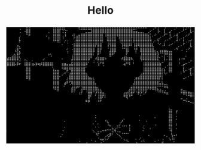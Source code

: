 <h1 align="center">
 <p>Hello</p>
</h1>
<div align="center">
<img src="https://raw.githubusercontent.com/zaftzaft/terminal-anime/master/demo.gif">
</div>
